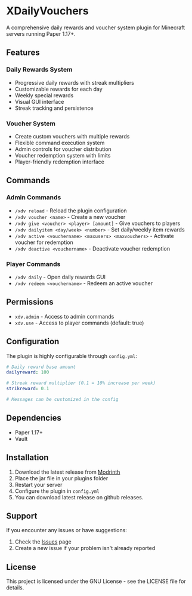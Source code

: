 # XDailyVouchers

A comprehensive daily rewards and voucher system plugin for Minecraft servers running Paper 1.17+.

## Features

### Daily Rewards System
- Progressive daily rewards with streak multipliers
- Customizable rewards for each day
- Weekly special rewards
- Visual GUI interface
- Streak tracking and persistence

### Voucher System
- Create custom vouchers with multiple rewards
- Flexible command execution system
- Admin controls for voucher distribution
- Voucher redemption system with limits
- Player-friendly redemption interface

## Commands

### Admin Commands
- `/xdv reload` - Reload the plugin configuration
- `/xdv voucher <name>` - Create a new voucher
- `/xdv give <voucher> <player> [amount]` - Give vouchers to players
- `/xdv dailyitem <day/week> <number>` - Set daily/weekly item rewards
- `/xdv active <vouchername> <maxusers> <maxvouchers>` - Activate voucher for redemption
- `/xdv deactive <vouchername>` - Deactivate voucher redemption

### Player Commands
- `/xdv daily` - Open daily rewards GUI
- `/xdv redeem <vouchername>` - Redeem an active voucher

## Permissions

- `xdv.admin` - Access to admin commands
- `xdv.use` - Access to player commands (default: true)

## Configuration

The plugin is highly configurable through `config.yml`:
```yaml
# Daily reward base amount
dailyreward: 100

# Streak reward multiplier (0.1 = 10% increase per week)
strikreward: 0.1

# Messages can be customized in the config
```

## Dependencies

- Paper 1.17+
- Vault

## Installation

1. Download the latest release from [Modrinth](https://modrinth.com/project/xmobgeneration/)
2. Place the jar file in your plugins folder
3. Restart your server
4. Configure the plugin in `config.yml`
5. You can download latest release on github releases.

## Support

If you encounter any issues or have suggestions:
1. Check the [Issues](https://github.com/Akar1881/XDailyVoucher/issues) page
2. Create a new issue if your problem isn't already reported

## License

This project is licensed under the GNU License - see the LICENSE file for details.